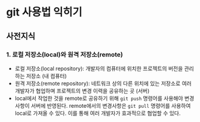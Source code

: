 # git 사용법 익히기

## 사전지식

### 1. 로컬 저장소(local)와 원격 저장소(remote)
- 로컬 저장소(local repository): 개발자의 컴퓨터에 위치한 프로젝트의 버전을 관리하는 저장소 (내 컴퓨터)
- 원격 저장소(remote repository): 네트워크 상의 다른 위치에 있는 저장소로 여러 개발자가 협업하며 프로젝트의 변경 이력을 공유하는 곳 (서버)
- local에서 작업한 것을 remote로 공유하기 위해 `git push` 명령어를 사용해야 변경사항이 서버에 반영된다. remote에서의 변경사항은 `git pull` 명령어를 사용하여 local로 가져올 수 있다. 이를 통해 여러 개발자가 효과적으로 협업할 수 있다.